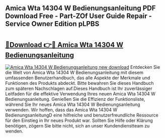## Amica Wta 14304 W Bedienungsanleitung PDF Download Free - Part-ZOf User Guide Repair - Service Owner Edition pLPBS

# <h2><a href="http://df0cd56.blite.top/?on=Amica+Wta+14304+W+Bedienungsanleitung">🔗Download 👉🔴 Amica Wta 14304 W Bedienungsanleitung</a></h2>

[![Amica Wta 14304 W Bedienungsanleitung new download](https://i.imgur.com/lujVjoI.png)](http://df0cd56.blite.top/?on=Amica+Wta+14304+W+Bedienungsanleitung)
Entdecken Sie die Welt von Amica Wta 14304 W Bedienungsanleitung mit diesem umfassenden Benutzerhandbuch, das alle Aspekte der Merkmale und Funktionen des Produkts abdeckt. Bitte bewahren Sie dieses Handbuch zum späteren Nachschlagen auf.Dieses Handbuch ist Ihr zuverlässiger Leitfaden für die effektive Verwendung Ihres neuen Amica Wta 14304 W Bedienungsanleitung. Genießen Sie die Effizienz der Funktionsliste, während Sie Ihr neues Amica Wta 14304 W Bedienungsanleitung verwenden. Wir hoffen, dass das Amica Wta 14304 W BedienungsanleitungD eine hilfreiche und benutzerfreundliche Ressource für den Einstieg in Ihr neues Produkt war. Sollten Sie Hilfe oder Klärung benötigen, zögern Sie bitte nicht, sich an unser Kundendienstteam zu wenden.
